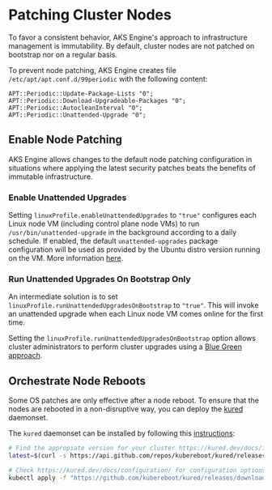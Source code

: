 # Patching Cluster Nodes

To favor a consistent behavior, AKS Engine's approach to infrastructure management is immutability.
By default, cluster nodes are not patched on bootstrap nor on a regular basis. 

To prevent node patching, AKS Engine creates file `/etc/apt/apt.conf.d/99periodic` with the following content:

```
APT::Periodic::Update-Package-Lists "0";
APT::Periodic::Download-Upgradeable-Packages "0";
APT::Periodic::AutocleanInterval "0";
APT::Periodic::Unattended-Upgrade "0";
```

## Enable Node Patching

AKS Engine allows changes to the default node patching configuration in situations where applying the latest security patches beats the benefits of immutable infrastructure.

### Enable Unattended Upgrades

Setting `linuxProfile.enableUnattendedUpgrades` to `"true"` configures each Linux node VM (including control plane node VMs) to run `/usr/bin/unattended-upgrade` in the background according to a daily schedule. If enabled, the default `unattended-upgrades` package configuration will be used as provided by the Ubuntu distro version running on the VM. More information [here](https://help.ubuntu.com/community/AutomaticSecurityUpdates).

### Run Unattended Upgrades On Bootstrap Only

An intermediate solution is to set `linuxProfile.runUnattendedUpgradesOnBootstrap` to `"true"`. This will invoke an unattended upgrade when each Linux node VM comes online for the first time.

Setting the `linuxProfile.runUnattendedUpgradesOnBootstrap` option allows cluster administrators to perform cluster upgrades using a [Blue Green approach](https://en.wikipedia.org/wiki/Blue-green_deployment).

## Orchestrate Node Reboots

Some OS patches are only effective after a node reboot. To ensure that the nodes are rebooted in a non-disruptive way, you can deploy the [kured](https://github.com/weaveworks/kured) daemonset.

The `kured` daemonset can be installed by following this [instructions](https://kured.dev/docs/installation/):

```bash
# Find the appropiate version for your cluster https://kured.dev/docs/installation/#kubernetes--os-compatibility
latest=$(curl -s https://api.github.com/repos/kubereboot/kured/releases | jq -r '.[0].tag_name')

# Check https://kured.dev/docs/configuration/ for configuration options
kubectl apply -f "https://github.com/kubereboot/kured/releases/download/$latest/kured-$latest-dockerhub.yaml"
```
